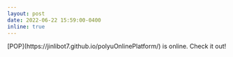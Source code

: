 ```yaml
---
layout: post
date: 2022-06-22 15:59:00-0400
inline: true
---
```

<span >
[POP](https://jinlibot7.github.io/polyuOnlinePlatform/) is online. Check it out!
</span>
